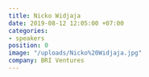 ```yaml
---
title: Nicko Widjaja
date: 2019-08-12 12:05:00 +07:00
categories:
- speakers
position: 0
image: "/uploads/Nicko%20Widjaja.jpg"
company: BRI Ventures
---
```


